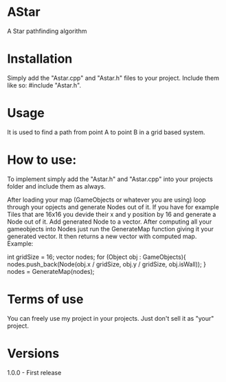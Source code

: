 # AStar
 A Star pathfinding algorithm

# Installation
Simply add the "Astar.cpp" and "Astar.h" files to your project.
Include them like so: #include "Astar.h".

# Usage
It is used to find a path from point A to point B in a grid based system.

# How to use:
To implement simply add the "Astar.h" and "Astar.cpp" into
your projects folder and include them as always.

After loading your map (GameObjects or whatever you are using)
loop through your opjects and generate Nodes out of it.
If you have for example Tiles that are 16x16 you devide their
x and y position by 16 and generate a Node out of it. Add
generated Node to a vector<Node>.
After computing all your gameobjects into Nodes just run the
GenerateMap function giving it your generated vector.
It then returns a new vector with computed map.
Example:

int gridSize = 16;
vector<Nodes> nodes;
for (Object obj : GameObjects){
    nodes.push_back(Node(obj.x / gridSize, obj.y / gridSize, obj.isWall));
}
nodes = GenerateMap(nodes);

# Terms of use
You can freely use my project in your projects.
Just don't sell it as "your" project.

# Versions
1.0.0 - First release
